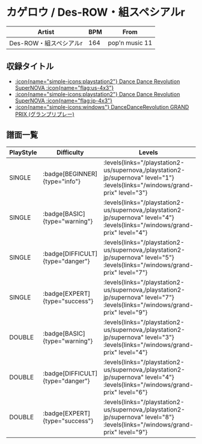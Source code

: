 # カゲロウ / Des-ROW・組スペシアルr

|Artist|BPM|From|
|------|---|----|
|Des-ROW・組スペシアルr|164|pop'n music 11|

## 収録タイトル

- [:icon{name="simple-icons:playstation2"} Dance Dance Revolution SuperNOVA :icon{name="flag:us-4x3"}](/playstation2-us/supernova)
- [:icon{name="simple-icons:playstation2"} Dance Dance Revolution SuperNOVA :icon{name="flag:jp-4x3"}](/playstation2-jp/supernova)
- [:icon{name="simple-icons:windows"} DanceDanceRevolution GRAND PRIX (グランプリプレー)](/windows/grand-prix)

## 譜面一覧

|PlayStyle|Difficulty|Levels|Notes|Movie|
|---------|----------|------|-----|-----|
|SINGLE| :badge[BEGINNER]{type="info"}| :levels{links="/playstation2-us/supernova,/playstation2-jp/supernova" level="1"} :levels{links="/windows/grand-prix" level="3"}|118/0||
|SINGLE| :badge[BASIC]{type="warning"}| :levels{links="/playstation2-us/supernova,/playstation2-jp/supernova" level="4"} :levels{links="/windows/grand-prix" level="4"}|157/3||
|SINGLE| :badge[DIFFICULT]{type="danger"}| :levels{links="/playstation2-us/supernova,/playstation2-jp/supernova" level="5"} :levels{links="/windows/grand-prix" level="7"}|233/3||
|SINGLE| :badge[EXPERT]{type="success"}| :levels{links="/playstation2-us/supernova,/playstation2-jp/supernova" level="7"} :levels{links="/windows/grand-prix" level="9"}|290/5||
|DOUBLE| :badge[BASIC]{type="warning"}| :levels{links="/playstation2-us/supernova,/playstation2-jp/supernova" level="3"} :levels{links="/windows/grand-prix" level="4"}|135/3||
|DOUBLE| :badge[DIFFICULT]{type="danger"}| :levels{links="/playstation2-us/supernova,/playstation2-jp/supernova" level="4"} :levels{links="/windows/grand-prix" level="6"}|216/3||
|DOUBLE| :badge[EXPERT]{type="success"}| :levels{links="/playstation2-us/supernova,/playstation2-jp/supernova" level="8"} :levels{links="/windows/grand-prix" level="9"}|275/4||
